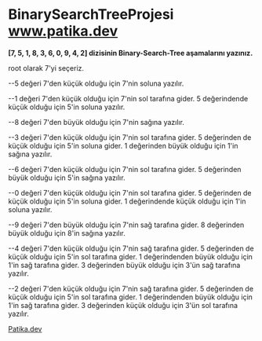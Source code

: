# BinarySearchTreeProjesi  www.patika.dev

**[7, 5, 1, 8, 3, 6, 0, 9, 4, 2] dizisinin Binary-Search-Tree aşamalarını yazınız.** <br/>

root olarak 7'yi seçeriz. 

--5 değeri 7'den küçük olduğu için 7'nin soluna yazılır. 

--1 değeri 7'den küçük olduğu için 7'nin sol tarafına gider. 5 değerindende küçük olduğu için  5'in soluna yazılır. 

--8 değeri 7'den büyük olduğu için 7'nin sağına yazılır.

--3 değeri 7'den küçük olduğu için 7'nin sol tarafına gider. 5 değerinden de küçük olduğu için 5'in soluna gider. 1 değerinden büyük olduğu için 1'in sağına yazılır.

--6 değeri 7'den küçük olduğu için 7'nin sol tarafına gider. 5 değerinden büyük olduğu için 5'in sağına yazılır.

--0 değeri 7'den küçük olduğu için 7'nin sol tarafına gider. 5 değerinden de küçük olduğu için 5'in soluna gider. 1 değerindende küçük olduğu için 1'in soluna yazılır.

--9 değeri 7'den büyük olduğu için 7'nin sağ tarafına gider. 8 değerinden büyük olduğu için 8'in sağına yazılır.

--4 değeri 7'den küçük olduğu için 7'nin sağ tarafına gider. 5 değerinden de küçük olduğu için 5'in sol tarafına gider. 1 değerindenden büyük olduğu için 1'in sağ 
tarafına gider. 3 değerinden büyük olduğu için 3'ün sağ tarafına yazılır.

--2 değeri 7'den küçük olduğu için 7'nin sağ tarafına gider. 5 değerinden de küçük olduğu için 5'in sol tarafına gider. 1 değerindenden büyük olduğu için 1'in sağ tarafına gider. 3 değerinden küçük olduğu için 3'ün sol tarafına yazılır.

[Patika.dev](https://www.patika.dev/tr)
